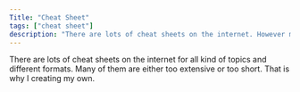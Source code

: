 ```yaml
---
Title: "Cheat Sheet"
tags: ["cheat sheet"]
description: "There are lots of cheat sheets on the internet. However many of them are either too extensive or too short. That is why I creating my own."
---
```

There are lots of cheat sheets on the internet for all kind of topics and different formats. Many of them are either too extensive or too short. That is why I creating my own.
